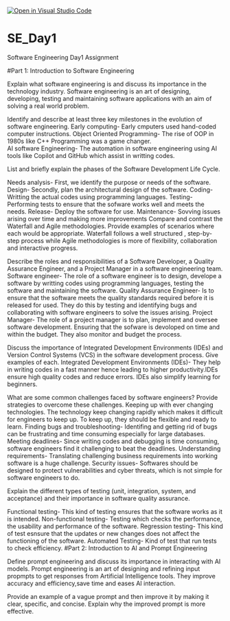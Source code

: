 [![Open in Visual Studio Code](https://classroom.github.com/assets/open-in-vscode-2e0aaae1b6195c2367325f4f02e2d04e9abb55f0b24a779b69b11b9e10269abc.svg)](https://classroom.github.com/online_ide?assignment_repo_id=18410115&assignment_repo_type=AssignmentRepo)
# SE_Day1
Software Engineering Day1 Assignment

#Part 1: Introduction to Software Engineering

Explain what software engineering is and discuss its importance in the technology industry.
Software engineering is an art of designing, developing, testing  and maintaining software applications with an aim of solving a real world problem. 

Identify and describe at least three key milestones in the evolution of software engineering.
Early computing- Early cmputers used hand-coded computer instructions.
Object Oriented Programming- The rise of OOP in 1980s like C++  Programming was a game changer.  
AI software Engineering- The automation in software engineering using AI tools like Copilot and GitHub which assist in writting codes.

List and briefly explain the phases of the Software Development Life Cycle.

Needs analysis- First, we identify the purpose or needs of the software. 
Design- Secondly, plan the architectural design of the software.
Coding- Writting the actual codes using programming languages. 
Testing- Performing tests to ensure that the sofware works well and meets the needs.
Release- Deploy the software for use. 
Maintenance- Sovving issues arising over time and making more improvements 
Compare and contrast the Waterfall and Agile methodologies. Provide examples of scenarios where each would be appropriate.
Waterfall follows a well structured , step-by-step process while Agile methodologies is more of flexibility, collaboration and interactive progress.

Describe the roles and responsibilities of a Software Developer, a Quality Assurance Engineer, and a Project Manager in a software engineering team.
Software engineer- The role of a software engineer is to design, develope a software by writting codes using programming languages, testing the software and maintaining the software.
Quality Assurance Engineer- Is to ensure that the software meets the quality standards required before it is released for used. They do this by testing and identifying bugs and collaborating with software engineers to solve the issues arising. 
Project Manager- The role of a project manager is to plan, implement and oversee software development. Ensuring that the sofware is devoloped on time and within the budget. They also monitor and budget the process.

Discuss the importance of Integrated Development Environments (IDEs) and Version Control Systems (VCS) in the software development process. Give examples of each.
Integrated Development Environments (IDEs)- They help in writing codes in a fast manner hence leading to higher productivity.IDEs ensure high quality codes and reduce errors. IDEs also simplify learning for beginners.

What are some common challenges faced by software engineers? Provide strategies to overcome these challenges.
Keeping up with ever changing technologies. The technology keep changing rapidly which makes it difficult for engineers to keep up. To keep up, they should be flexible and ready to learn.
Finding bugs and troubleshooting- Identifing and getting rid of bugs can be frustrating and time consuming especially for large databases.
Meeting deadlines- Since writing codes and debugging is time consuming, software engineers find it challenging to beat the deadlines.
Understanding requirements- Translating challenging business  requirements into working software is a huge challenge.
Security issues- Softwares should be designed to protect vulnerabilities and cyber threats, which is not simple for software engineers to do. 

Explain the different types of testing (unit, integration, system, and acceptance) and their importance in software quality assurance.

Functional testing- This kind of testing ensures that the software works as it is intended.
Non-functional testing- Testing which checks  the performance, the usability and performance of the software.
Regression testing- This kind of test esnsure that the updates or new changes does not affect the functioning of the software.
Automated Testing- Kind of test that run tests to check efficiency.
#Part 2: Introduction to AI and Prompt Engineering


Define prompt engineering and discuss its importance in interacting with AI models.
Prompt engineering is an art of designing and refining input propmpts to get responses from Artificial Intelligence tools. They improve accuracy and efficiency,save time and eases AI interaction. 

Provide an example of a vague prompt and then improve it by making it clear, specific, and concise. Explain why the improved prompt is more effective.

